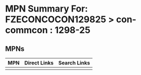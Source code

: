 



# MPN Summary For: FZECONCOCON129825 > con-commcon : 1298-25

## MPNs
  

|MPN|Direct Links|Search Links|
| :--- | :--- | :--- |
||||
